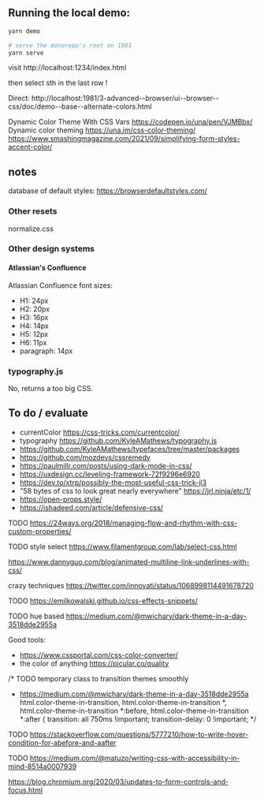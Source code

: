 
## Running the local demo:

```bash
yarn demo

# serve the monorepo's root on 1981
yarn serve
```
visit http://localhost:1234/index.html

then select sth in the last row !

Direct: http://localhost:1981/3-advanced--browser/ui--browser--css/doc/demo--base--alternate-colors.html


Dynamic Color Theme With CSS Vars https://codepen.io/una/pen/VJMBbx/
Dynamic color theming https://una.im/css-color-theming/
https://www.smashingmagazine.com/2021/09/simplifying-form-styles-accent-color/

## notes

database of default styles: https://browserdefaultstyles.com/

### Other resets
normalize.css

### Other design systems

#### Atlassian's Confluence

Atlassian Confluence font sizes:
* H1: 24px
* H2: 20px
* H3: 16px
* H4: 14px
* H5: 12px
* H6: 11px
* paragraph: 14px

### typography.js
No, returns a too big CSS.


## To do / evaluate

* currentColor https://css-tricks.com/currentcolor/
* typography https://github.com/KyleAMathews/typography.js
* https://github.com/KyleAMathews/typefaces/tree/master/packages
* https://github.com/mozdevs/cssremedy
* https://paulmillr.com/posts/using-dark-mode-in-css/
* https://uxdesign.cc/leveling-framework-72f9296e6920
* https://dev.to/xtrp/possibly-the-most-useful-css-trick-jl3
* "58 bytes of css to look great nearly everywhere" https://jrl.ninja/etc/1/
* https://open-props.style/
* https://ishadeed.com/article/defensive-css/

TODO https://24ways.org/2018/managing-flow-and-rhythm-with-css-custom-properties/

TODO style select https://www.filamentgroup.com/lab/select-css.html

https://www.dannyguo.com/blog/animated-multiline-link-underlines-with-css/

crazy techniques https://twitter.com/innovati/status/1068998114491678720

TODO https://emilkowalski.github.io/css-effects-snippets/

TODO hue based https://medium.com/@mwichary/dark-theme-in-a-day-3518dde2955a


Good tools:
* https://www.cssportal.com/css-color-converter/
* the color of anything https://picular.co/quality


/* TODO temporary class to transition themes smoothly
 * https://medium.com/@mwichary/dark-theme-in-a-day-3518dde2955a
html.color-theme-in-transition,
html.color-theme-in-transition *,
html.color-theme-in-transition *:before,
html.color-theme-in-transition *:after {
	transition: all 750ms !important;
	transition-delay: 0 !important;
*/


TODO https://stackoverflow.com/questions/5777210/how-to-write-hover-condition-for-abefore-and-aafter

TODO https://medium.com/@matuzo/writing-css-with-accessibility-in-mind-8514a0007939

https://blog.chromium.org/2020/03/updates-to-form-controls-and-focus.html
